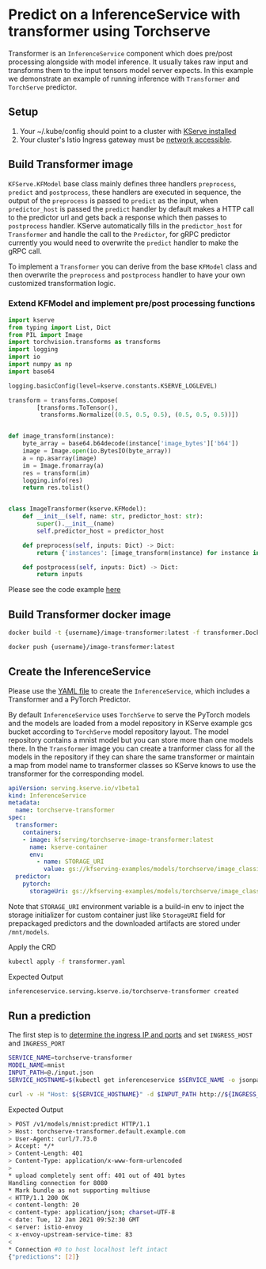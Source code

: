 # Predict on a InferenceService with transformer using Torchserve

Transformer is an `InferenceService` component which does pre/post processing alongside with model inference. It usually takes raw input and transforms them to the
input tensors model server expects. In this example we demonstrate an example of running inference with `Transformer` and `TorchServe` predictor.

## Setup

1. Your ~/.kube/config should point to a cluster with [KServe installed](https://github.com/kserve/kserve#installation)
2. Your cluster's Istio Ingress gateway must be [network accessible](https://istio.io/latest/docs/tasks/traffic-management/ingress/ingress-control/).

## Build Transformer image

`KFServe.KFModel` base class mainly defines three handlers `preprocess`, `predict` and `postprocess`, these handlers are executed
in sequence, the output of the `preprocess` is passed to `predict` as the input, when `predictor_host` is passed the `predict` handler by default makes a HTTP call to the predictor url and gets back a response which then passes to `postprocess` handler. KServe automatically fills in the `predictor_host` for `Transformer` and handle the call to the `Predictor`, for gRPC
predictor currently you would need to overwrite the `predict` handler to make the gRPC call.

To implement a `Transformer` you can derive from the base `KFModel` class and then overwrite the `preprocess` and `postprocess` handler to have your own
customized transformation logic.

### Extend KFModel and implement pre/post processing functions

```python
import kserve
from typing import List, Dict
from PIL import Image
import torchvision.transforms as transforms
import logging
import io
import numpy as np
import base64

logging.basicConfig(level=kserve.constants.KSERVE_LOGLEVEL)

transform = transforms.Compose(
        [transforms.ToTensor(),
         transforms.Normalize((0.5, 0.5, 0.5), (0.5, 0.5, 0.5))])


def image_transform(instance):
    byte_array = base64.b64decode(instance['image_bytes']['b64'])
    image = Image.open(io.BytesIO(byte_array))
    a = np.asarray(image)
    im = Image.fromarray(a)
    res = transform(im)
    logging.info(res)
    return res.tolist()


class ImageTransformer(kserve.KFModel):
    def __init__(self, name: str, predictor_host: str):
        super().__init__(name)
        self.predictor_host = predictor_host

    def preprocess(self, inputs: Dict) -> Dict:
        return {'instances': [image_transform(instance) for instance in inputs['instances']]}

    def postprocess(self, inputs: Dict) -> Dict:
        return inputs
```

Please see the code example [here](./image_transformer)

## Build Transformer docker image

```bash
docker build -t {username}/image-transformer:latest -f transformer.Dockerfile .

docker push {username}/image-transformer:latest
```

## Create the InferenceService

Please use the [YAML file](./transformer.yaml) to create the `InferenceService`, which includes a Transformer and a PyTorch Predictor.

By default `InferenceService` uses `TorchServe` to serve the PyTorch models and the models are loaded from a model repository in KServe example gcs bucket according to `TorchServe` model repository layout.
The model repository contains a mnist model but you can store more than one models there. In the `Transformer` image you can create a tranformer class for all the models in the repository if they can share the same transformer or maintain a map from model name to transformer classes so KServe knows to use the transformer for the corresponding model.  

```yaml
apiVersion: serving.kserve.io/v1beta1
kind: InferenceService
metadata:
  name: torchserve-transformer
spec:
  transformer:
    containers:
    - image: kfserving/torchserve-image-transformer:latest
      name: kserve-container
      env:
        - name: STORAGE_URI
          value: gs://kfserving-examples/models/torchserve/image_classifier
  predictor:
    pytorch:
      storageUri: gs://kfserving-examples/models/torchserve/image_classifier
```

Note that `STORAGE_URI` environment variable is a build-in env to inject the storage initializer for custom container just like `StorageURI` field for prepackaged predictors
and the downloaded artifacts are stored under `/mnt/models`.

Apply the CRD

```bash
kubectl apply -f transformer.yaml
```

Expected Output

```bash
inferenceservice.serving.kserve.io/torchserve-transformer created
```

## Run a prediction

The first step is to [determine the ingress IP and ports](../../../../../README.md#determine-the-ingress-ip-and-ports) and set `INGRESS_HOST` and `INGRESS_PORT`

```bash
SERVICE_NAME=torchserve-transformer
MODEL_NAME=mnist
INPUT_PATH=@./input.json
SERVICE_HOSTNAME=$(kubectl get inferenceservice $SERVICE_NAME -o jsonpath='{.status.url}' | cut -d "/" -f 3)

curl -v -H "Host: ${SERVICE_HOSTNAME}" -d $INPUT_PATH http://${INGRESS_HOST}:${INGRESS_PORT}/v1/models/$MODEL_NAME:predict
```

Expected Output

```bash
> POST /v1/models/mnist:predict HTTP/1.1
> Host: torchserve-transformer.default.example.com
> User-Agent: curl/7.73.0
> Accept: */*
> Content-Length: 401
> Content-Type: application/x-www-form-urlencoded
> 
* upload completely sent off: 401 out of 401 bytes
Handling connection for 8080
* Mark bundle as not supporting multiuse
< HTTP/1.1 200 OK
< content-length: 20
< content-type: application/json; charset=UTF-8
< date: Tue, 12 Jan 2021 09:52:30 GMT
< server: istio-envoy
< x-envoy-upstream-service-time: 83
< 
* Connection #0 to host localhost left intact
{"predictions": [2]}
```
